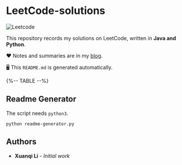 # LeetCode-solutions
![Leetcode](https://leetcode.com/static/images/LeetCode_Sharing.png)

This repository records my solutions on LeetCode, written in **Java and Python**.

❤️ Notes and summaries are in my [blog](http://lixuanqi.me).

🖥 This `README.md` is generated automatically. 

{%-- TABLE --%}

## Readme Generator
The script needs `python3`.
```shell
python readme-generator.py
```

## Authors
* **Xuanqi Li** - *Initial work*